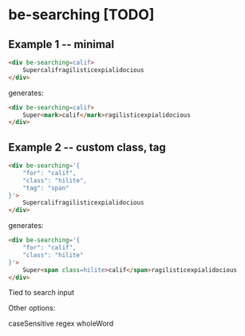 # be-searching [TODO]

## Example 1 -- minimal

```html
<div be-searching=calif>
    Supercalifragilisticexpialidocious
</div>
```

generates:

```html
<div be-searching=calif>
    Super<mark>calif</mark>ragilisticexpialidocious
</div>
```

## Example 2 -- custom class, tag

```html
<div be-searching='{
    "for": "calif",
    "class": "hilite",
    "tag": "span"
}'>
    Supercalifragilisticexpialidocious
</div>
```

generates:

```html
<div be-searching='{
    "for": "calif",
    "class": "hilite"
}'>
    Super<span class=hilite>calif</span>ragilisticexpialidocious
</div>
```

Tied to search input

Other options:

caseSensitive
regex
wholeWord






